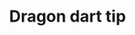 ---
layout: item
title: Dragon dart tip
item-id: 11232
datatable: true
id: 11232
name: "Dragon dart tip"
members: true
lowalch: 100
highalch: 150
examine: "A deadly looking dragon dart tip - needs feathers for flight."
monsters:
  - id: 239
    name: "King Black Dragon"
    members: true
    combat_level: 276
    wiki_url: "https://oldschool.runescape.wiki/w/King_Black_Dragon"
    drops:
      - quantity: "5-14"
        rarity: 0.0390625
    image: "https://oldschool.runescape.wiki/images/thumb/e/e9/King_Black_Dragon.png/1200px-King_Black_Dragon.png?d25f0"
  - id: 7273
    name: "Brutal blue dragon"
    members: true
    combat_level: 271
    wiki_url: "https://oldschool.runescape.wiki/w/Brutal_blue_dragon"
    drops:
      - quantity: "5"
        rarity: 0.0234375
    image: "https://oldschool.runescape.wiki/images/0/01/Brutal_blue_dragon.png?24f54"
  - id: 7274
    name: "Brutal red dragon"
    members: true
    combat_level: 289
    wiki_url: "https://oldschool.runescape.wiki/w/Brutal_red_dragon"
    drops:
      - quantity: "8"
        rarity: 0.0234375
    image: "https://oldschool.runescape.wiki/images/0/0d/Brutal_red_dragon.png?24f54"
  - id: 7275
    name: "Brutal black dragon"
    members: true
    combat_level: 318
    wiki_url: "https://oldschool.runescape.wiki/w/Brutal_black_dragon"
    drops:
      - quantity: "40"
        rarity: 0.0234375
    image: "https://oldschool.runescape.wiki/images/a/a2/Brutal_black_dragon.png?24f54"
  - id: 8060
    name: "Vorkath"
    members: true
    combat_level: 392
    wiki_url: "https://oldschool.runescape.wiki/w/Vorkath#Dragon_Slayer_II"
    drops:
      - quantity: "10-50"
        rarity: 0.04
    image: "https://oldschool.runescape.wiki/images/thumb/9/9a/Vorkath.png/1200px-Vorkath.png?1ce3f"
  - id: 8061
    name: "Vorkath"
    members: true
    combat_level: 732
    wiki_url: "https://oldschool.runescape.wiki/w/Vorkath#Post-quest"
    drops:
      - quantity: "10-50"
        rarity: 0.04
    image: "https://oldschool.runescape.wiki/images/thumb/9/9a/Vorkath.png/1200px-Vorkath.png?1ce3f"
---